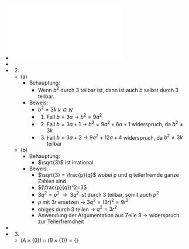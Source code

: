 - ![Blatt2.pdf](../assets/Blatt2_1667429404437_0.pdf)
-
- 2.
	- (a)
		- Behauptung:
			- Wenn $b^2$ durch $3$ teilbar ist, dann ist auch $b$ selbst durch $3$ teilbar.
		- Beweis:
			- $b^2 = 3k$   $k \in N$
			- 1. Fall   $b = 3a ~\rightarrow~ b^2 = 9a^2$
			- 2. Fall   $b = 3a + 1 ~\rightarrow~ b^2 = 9a^2 + 6a + 1$   widerspruch, da $b^2 \neq 3k$
			- 3. Fall   $b = 3a + 2 ~\rightarrow~ 9a^2 + 12a + 4$   widerspruch, da $b^2 \neq 3k$ teilbar
	- (b)
		- Behauptung:
			- $\sqrt{3}$ ist irrational
		- Beweis:
			- $\sqrt{3} = \frac{p}{q}$ wobei p und q teilerfremde ganze Zahlen sind
			- $(\frac{p}{q})^2=3$
			- $3q^2 = p^2 ~~\rightarrow~~ 3q^2$  ist durch $3$ teilbar, somit auch $p^2$
			- $p$ mit $3r$ ersetzen  $\rightarrow$  $3q^2 = (3r)^2 = 9r^2$
			- obiges durch 3 teilen  $\rightarrow$  $q^2 = 3r^2$
			- Anwendung der Argumentation aus Zeile 3 $\rightarrow$ widerspruch zur Teilerfremdheit
-
- 3.
	- $(A \times \{0\}) \cap (B \times \{1\}) = \{\}$